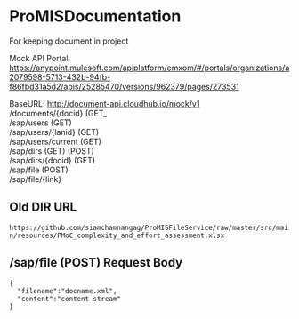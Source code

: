 # ProMISDocumentation
For keeping document in project

Mock API Portal:
https://anypoint.mulesoft.com/apiplatform/emxom/#/portals/organizations/a2079598-5713-432b-94fb-f86fbd31a5d2/apis/25285470/versions/962379/pages/273531

BaseURL:
http://document-api.cloudhub.io/mock/v1  
/documents/{docid} (GET_  
/sap/users (GET)  
/sap/users/{lanid} (GET)  
/sap/users/current (GET)  
/sap/dirs (GET) (POST)  
/sap/dirs/{docid} (GET)  
/sap/file (POST)  
/sap/file/{link}  

## Old DIR URL
`https://github.com/siamchamnangag/ProMISFileService/raw/master/src/main/resources/PMoC_complexity_and_effort_assessment.xlsx`

## /sap/file (POST) Request Body

```
{
  "filename":"docname.xml",
  "content":"content stream"
}
```
